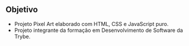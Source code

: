 ## Objetivo

<ul>
  <li>Projeto Pixel Art elaborado com HTML, CSS e JavaScript puro.</li>
  <li>Projeto integrante da formação em Desenvolvimento de Software da Trybe.</li>
</ul>
